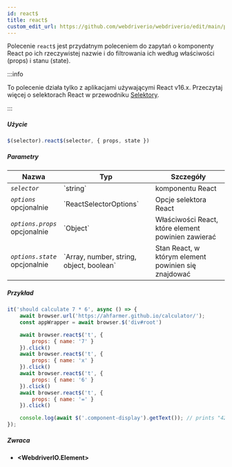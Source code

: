 ```yaml
---
id: react$
title: react$
custom_edit_url: https://github.com/webdriverio/webdriverio/edit/main/packages/webdriverio/src/commands/element/react$.ts
---
```


Polecenie `react$` jest przydatnym poleceniem do zapytań o komponenty React po ich 
rzeczywistej nazwie i do filtrowania ich według właściwości (props) i stanu (state).

:::info

To polecenie działa tylko z aplikacjami używającymi React v16.x. Przeczytaj więcej o selektorach React 
w przewodniku [Selektory](/docs/selectors#react-selectors).

:::

##### Użycie

```js
$(selector).react$(selector, { props, state })
```

##### Parametry

<table>
  <thead>
    <tr>
      <th>Nazwa</th><th>Typ</th><th>Szczegóły</th>
    </tr>
  </thead>
  <tbody>
    <tr>
      <td><code><var>selector</var></code></td>
      <td>`string`</td>
      <td>komponentu React</td>
    </tr>
    <tr>
      <td><code><var>options</var></code><br /><span className="label labelWarning">opcjonalnie</span></td>
      <td>`ReactSelectorOptions`</td>
      <td>Opcje selektora React</td>
    </tr>
    <tr>
      <td><code><var>options.props</var></code><br /><span className="label labelWarning">opcjonalnie</span></td>
      <td>`Object`</td>
      <td>Właściwości React, które element powinien zawierać</td>
    </tr>
    <tr>
      <td><code><var>options.state</var></code><br /><span className="label labelWarning">opcjonalnie</span></td>
      <td>`Array<any>, number, string, object, boolean`</td>
      <td>Stan React, w którym element powinien się znajdować</td>
    </tr>
  </tbody>
</table>

##### Przykład

```js title="pause.js"
it('should calculate 7 * 6', async () => {
    await browser.url('https://ahfarmer.github.io/calculator/');
    const appWrapper = await browser.$('div#root')

    await browser.react$('t', {
        props: { name: '7' }
    }).click()
    await browser.react$('t', {
        props: { name: 'x' }
    }).click()
    await browser.react$('t', {
        props: { name: '6' }
    }).click()
    await browser.react$('t', {
        props: { name: '=' }
    }).click()

    console.log(await $('.component-display').getText()); // prints "42"
});
```

##### Zwraca

- **&lt;WebdriverIO.Element&gt;**